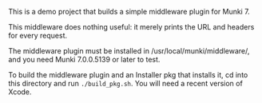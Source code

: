 This is a demo project that builds a simple middleware plugin for Munki 7.

This middleware does nothing useful: it merely prints the URL and headers for every request.

The middleware plugin must be installed in /usr/local/munki/middleware/, and you need Munki 7.0.0.5139 or later to test.

To build the middleware plugin and an Installer pkg that installs it, cd into this directory and run `./build_pkg.sh`. You will need a recent version of Xcode.
